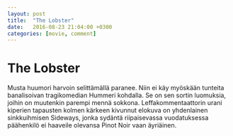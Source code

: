 ```yaml
---
layout: post
title:  "The Lobster"
date:   2016-08-23 21:04:00 +0300
categories: [movie, comment]
---
```


# The Lobster

Musta huumori harvoin selittämällä paranee. Niin ei käy myöskään tunteita banalisoivan tragikomedian Hummeri kohdalla. Se on sen sortin luomuksia, joihin on muutenkin parempi mennä sokkona. Leffakommentaattorin urani kiperien tapausten kolmen kärkeen kivunnut elokuva on yhdenlainen sinkkuihmisen Sideways, jonka sydäntä riipaisevassa vuodatuksessa päähenkilö ei haaveile olevansa Pinot Noir vaan äyriäinen.

[//]: # "http://www.imdb.com/title/tt3464902/"
